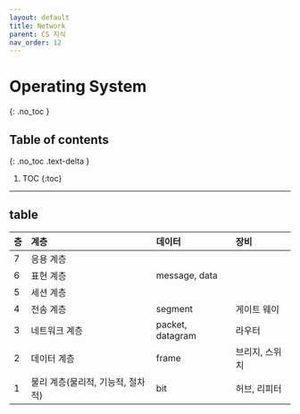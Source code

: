 ```yaml
---
layout: default
title: Network
parent: CS 지식
nav_order: 12
---
```


# Operating System
{: .no_toc }

## Table of contents
{: .no_toc .text-delta }

1. TOC
{:toc}

---

## table

|층 | 계층                        | 데이터             | 장비         |
|:-|:---------------------------|:------------------|:-----------|
|7 | 응용 계층                    |                   |             |
|6 | 표현 계층                    | message, data     |             |
|5 | 세션 계층                    |                   |             |
|4 | 전송 계층                    | segment           | 게이트 웨이    |
|3 | 네트워크 계층                  | packet, datagram | 라우터        |
|2 | 데이터 계층                   | frame             | 브리지, 스위치 |
|1 | 물리 계층(물리적, 기능적, 절차적)  | bit               | 허브, 리피터  |

